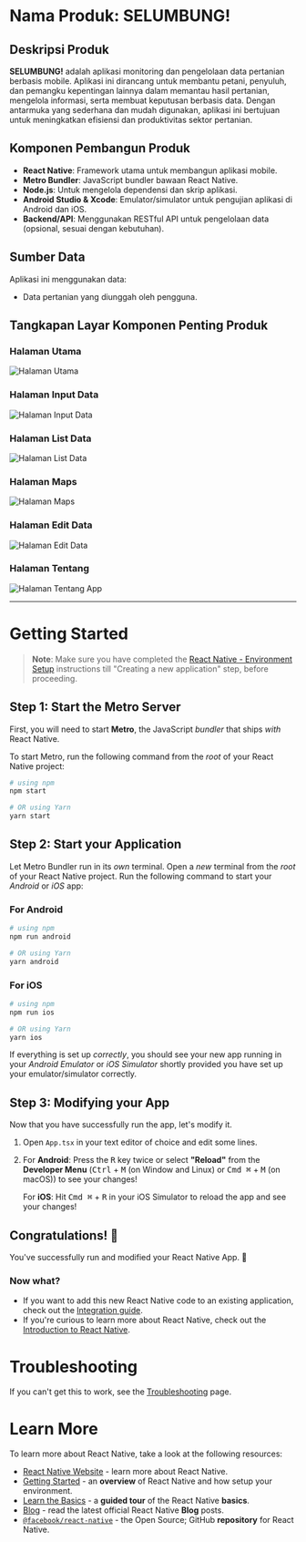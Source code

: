 # Nama Produk: SELUMBUNG!

## Deskripsi Produk
**SELUMBUNG!** adalah aplikasi monitoring dan pengelolaan data pertanian berbasis mobile. Aplikasi ini dirancang untuk membantu petani, penyuluh, dan pemangku kepentingan lainnya dalam memantau hasil pertanian, mengelola informasi, serta membuat keputusan berbasis data. Dengan antarmuka yang sederhana dan mudah digunakan, aplikasi ini bertujuan untuk meningkatkan efisiensi dan produktivitas sektor pertanian.

## Komponen Pembangun Produk
- **React Native**: Framework utama untuk membangun aplikasi mobile.
- **Metro Bundler**: JavaScript bundler bawaan React Native.
- **Node.js**: Untuk mengelola dependensi dan skrip aplikasi.
- **Android Studio & Xcode**: Emulator/simulator untuk pengujian aplikasi di Android dan iOS.
- **Backend/API**: Menggunakan RESTful API untuk pengelolaan data (opsional, sesuai dengan kebutuhan).

## Sumber Data
Aplikasi ini menggunakan data:
- Data pertanian yang diunggah oleh pengguna.

## Tangkapan Layar Komponen Penting Produk
### Halaman Utama
![Halaman Utama](./screenshots/homepage.jpeg)

### Halaman Input Data
![Halaman Input Data](./screenshots/inputdata.jpeg)

### Halaman List Data
![Halaman List Data](./screenshots/datatanaman.jpeg)

### Halaman Maps
![Halaman Maps](./screenshots/map.jpeg)

### Halaman Edit Data
![Halaman Edit Data](./screenshots/edit.jpeg)

### Halaman Tentang
![Halaman Tentang App](./screenshots/tentang.jpeg)

---

# Getting Started

> **Note**: Make sure you have completed the [React Native - Environment Setup](https://reactnative.dev/docs/environment-setup) instructions till "Creating a new application" step, before proceeding.

## Step 1: Start the Metro Server
First, you will need to start **Metro**, the JavaScript _bundler_ that ships _with_ React Native.

To start Metro, run the following command from the _root_ of your React Native project:

```bash
# using npm
npm start

# OR using Yarn
yarn start
```

## Step 2: Start your Application
Let Metro Bundler run in its _own_ terminal. Open a _new_ terminal from the _root_ of your React Native project. Run the following command to start your _Android_ or _iOS_ app:

### For Android

```bash
# using npm
npm run android

# OR using Yarn
yarn android
```

### For iOS

```bash
# using npm
npm run ios

# OR using Yarn
yarn ios
```

If everything is set up _correctly_, you should see your new app running in your _Android Emulator_ or _iOS Simulator_ shortly provided you have set up your emulator/simulator correctly.

## Step 3: Modifying your App

Now that you have successfully run the app, let's modify it.

1. Open `App.tsx` in your text editor of choice and edit some lines.
2. For **Android**: Press the <kbd>R</kbd> key twice or select **"Reload"** from the **Developer Menu** (<kbd>Ctrl</kbd> + <kbd>M</kbd> (on Window and Linux) or <kbd>Cmd ⌘</kbd> + <kbd>M</kbd> (on macOS)) to see your changes!

   For **iOS**: Hit <kbd>Cmd ⌘</kbd> + <kbd>R</kbd> in your iOS Simulator to reload the app and see your changes!

## Congratulations! :tada:

You've successfully run and modified your React Native App. :partying_face:

### Now what?

- If you want to add this new React Native code to an existing application, check out the [Integration guide](https://reactnative.dev/docs/integration-with-existing-apps).
- If you're curious to learn more about React Native, check out the [Introduction to React Native](https://reactnative.dev/docs/getting-started).

# Troubleshooting

If you can't get this to work, see the [Troubleshooting](https://reactnative.dev/docs/troubleshooting) page.

# Learn More

To learn more about React Native, take a look at the following resources:

- [React Native Website](https://reactnative.dev) - learn more about React Native.
- [Getting Started](https://reactnative.dev/docs/environment-setup) - an **overview** of React Native and how setup your environment.
- [Learn the Basics](https://reactnative.dev/docs/getting-started) - a **guided tour** of the React Native **basics**.
- [Blog](https://reactnative.dev/blog) - read the latest official React Native **Blog** posts.
- [`@facebook/react-native`](https://github.com/facebook/react-native) - the Open Source; GitHub **repository** for React Native.
